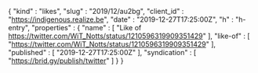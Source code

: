 {
  "kind" : "likes",
  "slug" : "2019/12/au2bg",
  "client_id" : "https://indigenous.realize.be",
  "date" : "2019-12-27T17:25:00Z",
  "h" : "h-entry",
  "properties" : {
    "name" : [ "Like of https://twitter.com/WiT_Notts/status/1210596319909351429" ],
    "like-of" : [ "https://twitter.com/WiT_Notts/status/1210596319909351429" ],
    "published" : [ "2019-12-27T17:25:00Z" ],
    "syndication" : [ "https://brid.gy/publish/twitter" ]
  }
}
